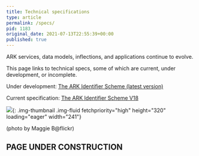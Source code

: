```yaml
---
title: Technical specifications
type: article
permalink: /specs/
pid: 1183
original_date: 2021-07-13T22:55:39+00:00
published: true
---
```


ARK services, data models, inflections, and applications continue to evolve.

This page links to technical specs, some of which are current, under
development, or incomplete.

Under development: [The ARK Identifier Scheme (latest version)]

Current specification: [The ARK Identifier Scheme V18]

![][1]{: .img-thumbnail .img-fluid fetchpriority="high" height="320" loading="eager" width="241"}

(photo by Maggie B@flickr)

## PAGE UNDER CONSTRUCTION

[The ARK Identifier Scheme (latest version)]: https://datatracker.ietf.org/doc/draft-kunze-ark/
[The ARK Identifier Scheme V18]: /wp-content/uploads/2023/04/ark-18-arksorg.pdf
[1]: assets/images/pages/specs/spectacles.jpg
